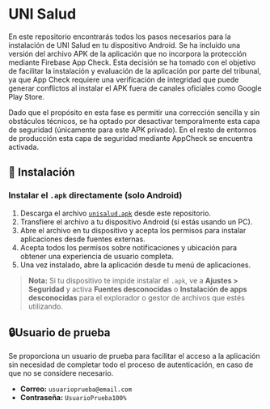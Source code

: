 # UNI Salud

En este repositorio encontrarás todos los pasos necesarios para la instalación de UNI Salud en tu dispositivo Android. 
Se ha incluido una versión del archivo APK de la aplicación que no incorpora la protección mediante Firebase App Check. Esta decisión se ha tomado con el objetivo de facilitar la instalación y evaluación de la aplicación por parte del tribunal, ya que App Check requiere una verificación de integridad que puede generar conflictos al instalar el APK fuera de canales oficiales como Google Play Store. 

Dado que el propósito en esta fase es permitir una corrección sencilla y sin obstáculos técnicos, se ha optado por desactivar temporalmente esta capa de seguridad (únicamente para este APK privado).
En el resto de entornos de producción esta capa de seguridad mediante AppCheck se encuentra activada.

## 📱 Instalación

### Instalar el `.apk` directamente (solo Android)

1. Descarga el archivo [`unisalud.apk`](./unisalud.apk) desde este repositorio.
2. Transfiere el archivo a tu dispositivo Android (si estás usando un PC).
3. Abre el archivo en tu dispositivo y acepta los permisos para instalar aplicaciones desde fuentes externas.
4. Acepta todos los permisos sobre notificaciones y ubicación para obtener una experiencia de usuario completa.
5. Una vez instalado, abre la aplicación desde tu menú de aplicaciones.

> **Nota:** Si tu dispositivo te impide instalar el `.apk`, ve a **Ajustes > Seguridad** y activa **Fuentes desconocidas** o **Instalación de apps desconocidas** para el explorador o gestor de archivos que estés utilizando.


## 🔒Usuario de prueba

Se proporciona un usuario de prueba para facilitar el acceso a la aplicación sin necesidad de completar todo el proceso de autenticación, en caso de que no se considere necesario.

- **Correo:** `usuarioprueba@email.com`  
- **Contraseña:** `UsuarioPrueba100%`
